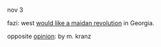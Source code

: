 nov 3

fazi: west [would like a maidan revolution](https://unherd.com/2024/11/the-west-is-goading-georgia/) in Georgia.

opposite [opinion](https://unherd.com/2024/10/georgias-election-is-the-new-ukraine/): by m. kranz